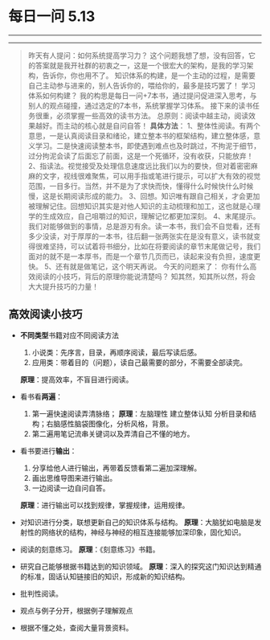 # 每日一问 5.13
---
<!-- toc -->
---

>昨天有人提问：如何系统提高学习力？
这个问题我想了想，没有回答，它的答案就是我开社群的初衷之一，这是一个很宏大的架构，是我的学习架构，告诉你，你也用不了。
知识体系的构建，是一个主动的过程，是需要自己主动参与进来的，别人告诉你的，喂给你的，最多是技巧罢了！
学习体系如何构建？
我的构思是每日一问+7本书，通过提问促进深入思考，与别人的观点碰撞，通过选定的7本书，系统掌握学习体系。
接下来的读书任务很重，必须掌握一些高效的读书方法。
总原则：阅读中越主动，阅读效果越好。而主动的核心就是自问自答！
**具体方法**：
1、整体性阅读。有两个意思，一是认真阅读目录和绪论，建立整本书的框架结构，建立整体感，意义学习。二是快速阅读整本书，即使遇到难点也及时跳过，不拘泥于细节，过分拘泥会读了后面忘了前面，这是一个死循环，没有收获，只能放弃！
2、指读法。视觉接受及处理信息速度远比我们以为的要快，但对着密密麻麻的文字，视线很难聚焦，可以用手指或笔进行提示，可以扩大有效的视觉范围，一目多行。当然，并不是为了求快而快，懂得什么时候快什么时候慢，这是长期阅读形成的能力。
3、回想。知识唯有跟自己相关，才会更加被理解记住。回想知识其实是对他人知识的主动梳理和加工，这也就是心理学的生成效应，自己咀嚼过的知识，理解记忆都更加深刻。
4、末尾提示。我们对能够做到的事情，总是游刃有余。读一本书，我们会不自觉看，还有多少没读，对于厚厚的一本书，往后翻一张两张实在是没有意义，读书就变得很难坚持，可以试着将书细分，比如在将要阅读的章节末尾做记号，我们面对的就不是一本厚书，而是一个章节几页而已，读起来没有负担，速度更快。
5、还有就是做笔记，这个明天再说。
今天的问题来了：
你有什么高效阅读的小技巧，背后的原理你能说清楚吗？
知其然，知其所以然，将会大大提升技巧的力量！


## 高效阅读小技巧
- **不同类型**书籍对应不同阅读方法
  1. 小说类：先序言，目录，再顺序阅读，最后写读后感。
  2. 应用类：带着目的（问题），读自己最需要的部分，不需要全部读完。
  
  **原理**：提高效率，不盲目进行阅读。
- 看书看**两遍**：
  1. 第一遍快速阅读弄清脉络；
  **原理**：左脑理性 建立整体认知 分析目录和结构；右脑感性脑袋图像化，分析风格，背景。
  2. 第二遍用笔记流串关键词以及弄清自己不懂的地方。
- 看书要进行**输出**：
  1. 分享给他人进行输出，再带着反馈看第二遍加深理解。
  2. 画出思维导图来进行输出。
  3. 一边阅读一边自问自答。
  
  **原理**：进行输出可以找到规律，掌握规律，运用规律。
- 对知识进行分类，联想更新自己的知识体系与结构。
  **原理**：大脑犹如电脑是发射性的网络状的结构，神经与神经的相互连接能够加深印象，固化知识。
- 阅读的刻意练习。
**原理**：《刻意练习》书籍。
- 研究自己能够根据书籍达到的知识领域。
**原理**：深入的探究这门知识达到精通的标准，固话认知链接旧的知识，形成新的知识结构。
- 批判性阅读。
- 观点与例子分开，根据例子理解观点
- 根据不懂之处，查阅大量背景资料。







